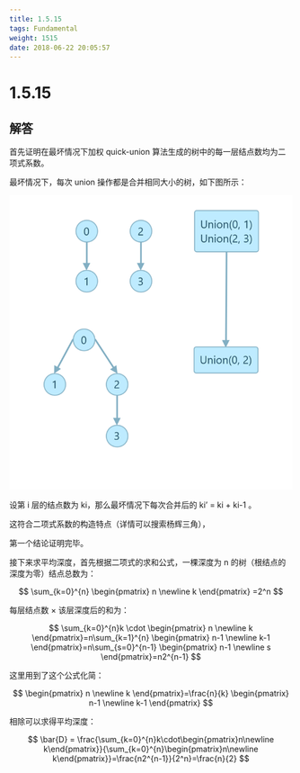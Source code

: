 ```yaml
---
title: 1.5.15
tags: Fundamental
weight: 1515
date: 2018-06-22 20:05:57
---
```


# 1.5.15

## 解答

首先证明在最坏情况下加权 quick-union 算法生成的树中的每一层结点数均为二项式系数。

最坏情况下，每次 union 操作都是合并相同大小的树，如下图所示：

![](/resources/1-5-15/1.png)

设第 i 层的结点数为 ki，那么最坏情况下每次合并后的 ki’ = ki + ki-1 。

这符合二项式系数的构造特点（详情可以搜索杨辉三角），

第一个结论证明完毕。

接下来求平均深度，首先根据二项式的求和公式，一棵深度为 n 的树（根结点的深度为零）结点总数为：

$$
\sum_{k=0}^{n}
\begin{pmatrix}
n \newline 
k
\end{pmatrix}
=2^n
$$

每层结点数 × 该层深度后的和为：

$$
\sum_{k=0}^{n}k \cdot
\begin{pmatrix}
n \newline 
k
\end{pmatrix}=n\sum_{k=1}^{n}
\begin{pmatrix}
n-1 \newline 
k-1
\end{pmatrix}=n\sum_{s=0}^{n-1}
\begin{pmatrix}
n-1 \newline 
s
\end{pmatrix}=n2^{n-1}
$$

这里用到了这个公式化简：

$$
\begin{pmatrix}
n \newline 
k
\end{pmatrix}=\frac{n}{k}
\begin{pmatrix}
n-1 \newline 
k-1
\end{pmatrix}
$$

相除可以求得平均深度：

$$
\bar{D} = \frac{\sum_{k=0}^{n}k\cdot\begin{pmatrix}n\newline k\end{pmatrix}}{\sum_{k=0}^{n}\begin{pmatrix}n\newline k\end{pmatrix}}=\frac{n2^{n-1}}{2^n}=\frac{n}{2}
$$
